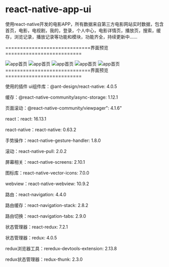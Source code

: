 # react-native-app-ui
使用react-native开发的电影APP，所有数据来自第三方电影网站实时数据，包含首页，电影，电视剧，我的，登录，个人中心，电影详情页，播放页，搜索，缓存，浏览记录，播放记录等功能和模块，功能齐全，持续更新中......

=============================界面预览==========================

![app首页](https://github.com/wuyuanwuhui99/react-native-app-ui/raw/main/movie1.png)
![app首页](https://github.com/wuyuanwuhui99/react-native-app-ui/raw/main/movie2.png)
![app首页](https://github.com/wuyuanwuhui99/react-native-app-ui/raw/main/movie3.png)
![app首页](https://github.com/wuyuanwuhui99/react-native-app-ui/raw/main/movie4.png)
![app首页](https://github.com/wuyuanwuhui99/react-native-app-ui/raw/main/movie5.png)
=============================界面预览==========================

使用的插件
ui组件库：@ant-design/react-native: 4.0.5

缓存：@react-native-community/async-storage: 1.12.1

页面滚动：@react-native-community/viewpager": 4.1.6"

react：react: 16.13.1

react-native：react-native: 0.63.2

手势操作：react-native-gesture-handler: 1.8.0

滚动：react-native-pull: 2.0.2

屏幕相关：react-native-screens: 2.10.1

图标库：react-native-vector-icons: 7.0.0

webview：react-native-webview: 10.9.2

路由：react-navigation: 4.4.0

路由缓存：react-navigation-stack: 2.8.2

路由切换：react-navigation-tabs: 2.9.0

状态管理器：react-redux: 7.2.1

状态管理器：redux: 4.0.5

redux浏览器工具：reredux-devtools-extension: 2.13.8

redux状态管理器：redux-thunk: 2.3.0
